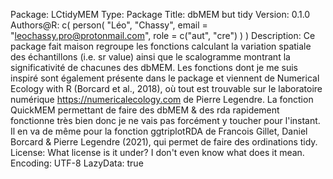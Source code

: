 Package: LCtidyMEM
Type: Package
Title: dbMEM but tidy
Version: 0.1.0
Authors@R: c(
    person(
      "Léo", "Chassy",
      email = "leochassy.pro@protonmail.com",
      role = c("aut", "cre")
    )
  )
Description: Ce package fait maison regroupe les fonctions calculant la variation spatiale des échantillons (i.e. sr value) ainsi que le scalogramme montrant la significativité de chacunes des dbMEM. Les fonctions dont je me suis inspiré sont également présente dans le package et viennent de Numerical Ecology with R (Borcard et al., 2018), où tout est trouvable sur le laboratoire numérique https://numericalecology.com de Pierre Legendre. La fonction QuickMEM permettant de faire des dbMEM & des rda rapidement fonctionne très bien donc je ne vais pas forcément y toucher pour l'instant. Il en va de même pour la fonction ggtriplotRDA de Francois Gillet, Daniel Borcard & Pierre Legendre (2021), qui permet de faire des ordinations tidy.
License: What license is it under? I don't even know what does it mean.
Encoding: UTF-8
LazyData: true
